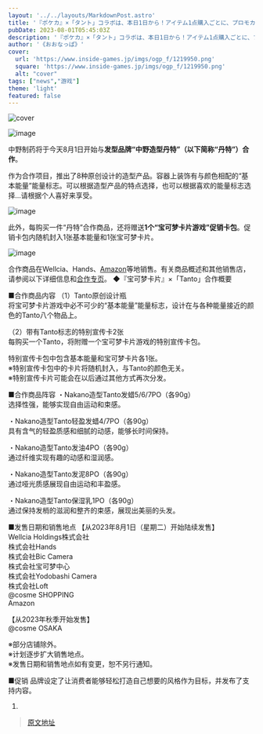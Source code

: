 ```yaml
---
layout: '../../layouts/MarkdownPost.astro'
title: '『ポケカ』×「タント」コラボは、本日1日から！アイテム1点購入ごとに、プロモカード1パックが付いてくる'
pubDate: 2023-08-01T05:45:03Z
description: '『ポケカ』×「タント」コラボは、本日1日から！アイテム1点購入ごとに、プロモカード1パックが付いてくる'
author: '《おおなっぱ》'
cover:
  url: 'https://www.inside-games.jp/imgs/ogp_f/1219950.png'
  square: 'https://www.inside-games.jp/imgs/ogp_f/1219950.png'
  alt: "cover"
tags: ["news","游戏"]
theme: 'light'
featured: false
---
```


![cover](https://www.inside-games.jp/imgs/ogp_f/1219950.png)

![image](https://www.inside-games.jp/imgs/zoom/1219950.png)

中野制药将于今天8月1日开始与<b>发型品牌“中野造型丹特”（以下简称“丹特”）合作</b>。 

作为合作项目，推出了8种原创设计的造型产品。容器上装饰有与颜色相配的“基本能量”能量标志。可以根据造型产品的特点选择，也可以根据喜欢的能量标志选择...请根据个人喜好来享受。

![image](https://www.inside-games.jp/imgs/zoom/1219949.png)

此外，每购买一件“丹特”合作商品，还将赠送<b>1个“宝可梦卡片游戏”促销卡包</b>。促销卡包内随机封入1张基本能量和1张宝可梦卡片。

![image](https://www.inside-games.jp/imgs/zoom/1219948.png)

合作商品在Wellcia、Hands、<a target="_blank" rel="noopener noreferrer nofollow" href="https://www.amazon.co.jp/stores/NAKANOSTYLINGTANTO/page/8467E779-D7FF-4C4D-A454-C79B55866C5E?ref_=ast_bln">Amazon</a>等地销售。有关商品概述和其他销售店，请参阅以下详细信息和<a target="_blank" rel="noopener noreferrer nofollow" href="https://www.nakano-seiyaku.co.jp/products/tanto/pokemoncard23/">合作专页</a>。
◆『宝可梦卡片』×「Tanto」合作概要

■合作商品内容
（1）Tanto原创设计瓶<br>将宝可梦卡片游戏中必不可少的“基本能量”能量标志，设计在与各种能量接近的颜色的Tanto八个物品上。

（2）带有Tanto标志的特别宣传卡2张<br>每购买一个Tanto，将附赠一个宝可梦卡片游戏的特别宣传卡包。

特别宣传卡包中包含基本能量和宝可梦卡片各1张。<br>※特别宣传卡包中的卡片将随机封入，与Tanto的颜色无关。<br>※特别宣传卡片可能会在以后通过其他方式再次分发。

■合作商品阵容
・Nakano造型Tanto发蜡5/6/7PO（各90g）<br>选择性强，能够实现自由运动和束感。

・Nakano造型Tanto轻盈发蜡4/7PO（各90g）<br>具有含气的轻盈质感和细腻的动感，能够长时间保持。

・Nakano造型Tanto发油4PO（各90g）<br>通过纤维实现有趣的动感和湿润感。

・Nakano造型Tanto发泥8PO（各90g）<br>通过哑光质感展现自由运动和丰盈感。

・Nakano造型Tanto保湿乳1PO（各90g）<br>通过保持发梢的滋润和整齐的束感，展现出美丽的头发。

■发售日期和销售地点
【从2023年8月1日（星期二）开始陆续发售】<br>Wellcia Holdings株式会社<br>株式会社Hands<br>株式会社Bic Camera<br>株式会社宝可梦中心<br>株式会社Yodobashi Camera<br>株式会社Loft<br>@cosme SHOPPING<br>Amazon

【从2023年秋季开始发售】<br>@cosme OSAKA

※部分店铺除外。<br>※计划逐步扩大销售地点。<br>※发售日期和销售地点如有变更，恕不另行通知。

■促销
品牌设定了让消费者能够轻松打造自己想要的风格作为目标，并发布了支持内容。

1.

>[原文地址](https://www.inside-games.jp/article/2023/08/01/147561.html)  